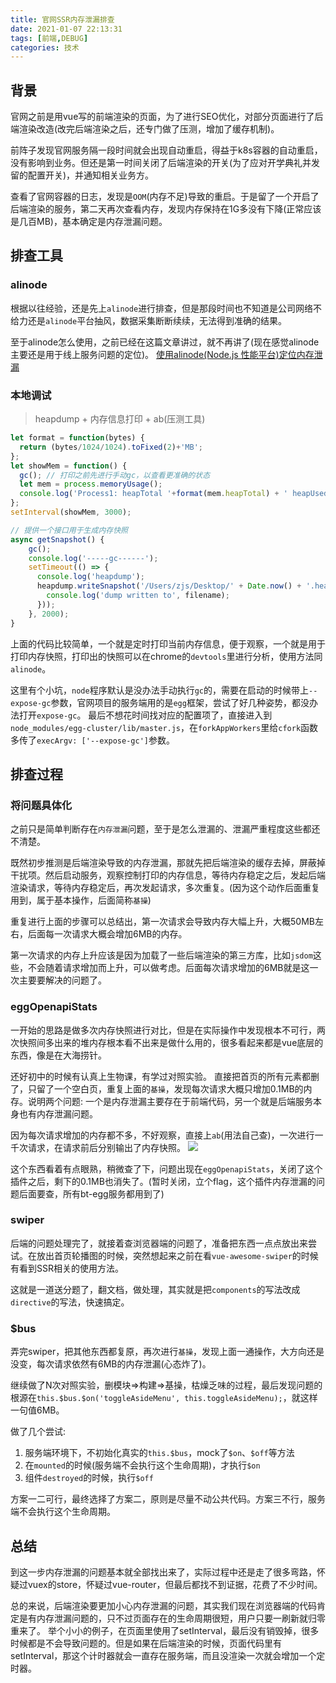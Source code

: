 ```yaml
---
title: 官网SSR内存泄漏排查
date: 2021-01-07 22:13:31
tags: [前端,DEBUG]
categories: 技术
---
```


## 背景

官网之前是用vue写的前端渲染的页面，为了进行SEO优化，对部分页面进行了后端渲染改造(改完后端渲染之后，还专门做了压测，增加了缓存机制)。

前阵子发现官网服务隔一段时间就会出现自动重启，得益于k8s容器的自动重启，没有影响到业务。但还是第一时间关闭了后端渲染的开关(为了应对开学典礼并发留的配置开关)，并通知相关业务方。

查看了官网容器的日志，发现是`OOM`(内存不足)导致的重启。于是留了一个开启了后端渲染的服务，第二天再次查看内存，发现内存保持在1G多没有下降(正常应该是几百MB)，基本确定是内存泄漏问题。

## 排查工具

### alinode

根据以往经验，还是先上`alinode`进行排查，但是那段时间也不知道是公司网络不给力还是`alinode`平台抽风，数据采集断断续续，无法得到准确的结果。

至于alinode怎么使用，之前已经在这篇文章讲过，就不再讲了(现在感觉alinode主要还是用于线上服务问题的定位)。
[使用alinode(Node.js 性能平台)定位内存泄漏](https://www.tapd.cn/35538527/markdown_wikis/show/#1135538527001000127)

### 本地调试

> heapdump + 内存信息打印 + ab(压测工具)

```javascript
let format = function(bytes) {
  return (bytes/1024/1024).toFixed(2)+'MB';
};
let showMem = function() {
  gc(); // 打印之前先进行手动gc，以查看更准确的状态
  let mem = process.memoryUsage();
  console.log('Process1: heapTotal '+format(mem.heapTotal) + ' heapUsed ' + format(mem.heapUsed) + ' rss ' + format(mem.rss));
};
setInterval(showMem, 3000);

// 提供一个接口用于生成内存快照
async getSnapshot() {
    gc();
    console.log('-----gc------');
    setTimeout(() => {
      console.log('heapdump');
      heapdump.writeSnapshot('/Users/zjs/Desktop/' + Date.now() + '.heapsnapshot', (function(err, filename) {
        console.log('dump written to', filename);
      }));
    }, 2000);
}
```

上面的代码比较简单，一个就是定时打印当前内存信息，便于观察，一个就是用于打印内存快照，打印出的快照可以在chrome的`devtools`里进行分析，使用方法同`alinode`。

这里有个小坑，`node`程序默认是没办法手动执行`gc`的，需要在启动的时候带上`--expose-gc`参数，官网项目的服务端用的是`egg`框架，尝试了好几种姿势，都没办法打开`expose-gc`。
最后不想花时间找对应的配置项了，直接进入到`node_modules/egg-cluster/lib/master.js`，在`forkAppWorkers`里给`cfork`函数多传了`execArgv: ['--expose-gc']`参数。

## 排查过程

### 将问题具体化

之前只是简单判断存在`内存泄漏`问题，至于是怎么泄漏的、泄漏严重程度这些都还不清楚。

既然初步推测是后端渲染导致的内存泄漏，那就先把后端渲染的缓存去掉，屏蔽掉干扰项。然后启动服务，观察控制打印的内存信息，等待内存稳定之后，发起后端渲染请求，等待内存稳定后，再次发起请求，多次重复。(因为这个动作后面重复用到，属于基本操作，后面简称`基操`)

重复进行上面的步骤可以总结出，第一次请求会导致内存大幅上升，大概50MB左右，后面每一次请求大概会增加6MB的内存。

第一次请求的内存上升应该是因为加载了一些后端渲染的第三方库，比如`jsdom`这些，不会随着请求增加而上升，可以做考虑。后面每次请求增加的6MB就是这一次主要要解决的问题了。

### eggOpenapiStats

一开始的思路是做多次内存快照进行对比，但是在实际操作中发现根本不可行，两次快照间多出来的堆内存根本看不出来是做什么用的，很多看起来都是vue底层的东西，像是在大海捞针。

还好初中的时候有认真上生物课，有学过对照实验。
直接把首页的所有元素都删了，只留了一个空白页，重复上面的`基操`，发现每次请求大概只增加0.1MB的内存。说明两个问题: 一个是内存泄漏主要存在于前端代码，另一个就是后端服务本身也有内存泄漏问题。

因为每次请求增加的内存都不多，不好观察，直接上`ab`(用法自己查)，一次进行一千次请求，在请求前后分别输出了内存快照。
![](http://cdn.jsblog.site/16100261924830.jpg)

这个东西看着有点眼熟，稍微查了下，问题出现在`eggOpenapiStats`，关闭了这个插件之后，剩下的0.1MB也消失了。(暂时关闭，立个flag，这个插件内存泄漏的问题后面要查，所有bt-egg服务都用到了)

### swiper

后端的问题处理完了，就接着查浏览器端的问题了，准备把东西一点点放出来尝试。在放出首页轮播图的时候，突然想起来之前在看`vue-awesome-swiper`的时候有看到SSR相关的使用方法。

这就是一道送分题了，翻文档，做处理，其实就是把`components`的写法改成`directive`的写法，快速搞定。

### $bus

弄完swiper，把其他东西都复原，再次进行`基操`，发现上面一通操作，大方向还是没变，每次请求依然有6MB的内存泄漏(心态炸了)。

继续做了N次对照实验，删模块=>构建=>基操，枯燥乏味的过程，最后发现问题的根源在`this.$bus.$on('toggleAsideMenu', this.toggleAsideMenu);`，就这样一句值6MB。

做了几个尝试:
1. 服务端环境下，不初始化真实的`this.$bus`，mock了`$on`、`$off`等方法
2. 在`mounted`的时候(服务端不会执行这个生命周期)，才执行`$on`
3. 组件`destroyed`的时候，执行`$off`

方案一二可行，最终选择了方案二，原则是尽量不动公共代码。方案三不行，服务端不会执行这个生命周期。

## 总结

到这一步内存泄漏的问题基本就全部找出来了，实际过程中还是走了很多弯路，怀疑过vuex的store，怀疑过vue-router，但最后都找不到证据，花费了不少时间。

总的来说，后端渲染要更加小心内存泄漏的问题，其实我们现在浏览器端的代码肯定是有内存泄漏问题的，只不过页面存在的生命周期很短，用户只要一刷新就归零重来了。
举个小小的例子，在页面里使用了setInterval，最后没有销毁掉，很多时候都是不会导致问题的。但是如果在后端渲染的时候，页面代码里有setInterval，那这个计时器就会一直存在服务端，而且没渲染一次就会增加一个定时器。




